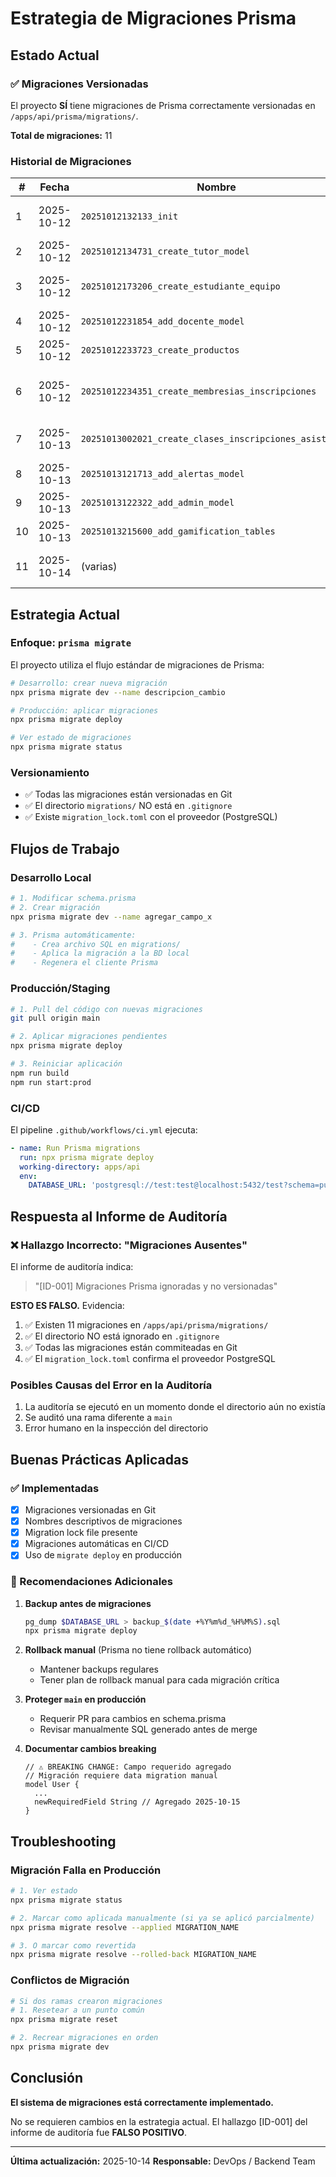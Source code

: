 # Estrategia de Migraciones Prisma

## Estado Actual

### ✅ Migraciones Versionadas
El proyecto **SÍ** tiene migraciones de Prisma correctamente versionadas en `/apps/api/prisma/migrations/`.

**Total de migraciones:** 11

### Historial de Migraciones

| # | Fecha | Nombre | Descripción |
|---|-------|--------|-------------|
| 1 | 2025-10-12 | `20251012132133_init` | Inicialización base de datos |
| 2 | 2025-10-12 | `20251012134731_create_tutor_model` | Modelo Tutor |
| 3 | 2025-10-12 | `20251012173206_create_estudiante_equipo` | Modelos Estudiante y Equipo |
| 4 | 2025-10-12 | `20251012231854_add_docente_model` | Modelo Docente |
| 5 | 2025-10-12 | `20251012233723_create_productos` | Catálogo de Productos |
| 6 | 2025-10-12 | `20251012234351_create_membresias_inscripciones` | Membresías e Inscripciones a Cursos |
| 7 | 2025-10-13 | `20251013002021_create_clases_inscripciones_asistencia` | Sistema de Clases y Asistencia |
| 8 | 2025-10-13 | `20251013121713_add_alertas_model` | Sistema de Alertas |
| 9 | 2025-10-13 | `20251013122322_add_admin_model` | Modelo Admin |
| 10 | 2025-10-13 | `20251013215600_add_gamification_tables` | Sistema de Gamificación |
| 11 | 2025-10-14 | (varias) | Ajustes de estructura y relaciones |

## Estrategia Actual

### Enfoque: `prisma migrate`
El proyecto utiliza el flujo estándar de migraciones de Prisma:

```bash
# Desarrollo: crear nueva migración
npx prisma migrate dev --name descripcion_cambio

# Producción: aplicar migraciones
npx prisma migrate deploy

# Ver estado de migraciones
npx prisma migrate status
```

### Versionamiento
- ✅ Todas las migraciones están versionadas en Git
- ✅ El directorio `migrations/` NO está en `.gitignore`
- ✅ Existe `migration_lock.toml` con el proveedor (PostgreSQL)

## Flujos de Trabajo

### Desarrollo Local

```bash
# 1. Modificar schema.prisma
# 2. Crear migración
npx prisma migrate dev --name agregar_campo_x

# 3. Prisma automáticamente:
#    - Crea archivo SQL en migrations/
#    - Aplica la migración a la BD local
#    - Regenera el cliente Prisma
```

### Producción/Staging

```bash
# 1. Pull del código con nuevas migraciones
git pull origin main

# 2. Aplicar migraciones pendientes
npx prisma migrate deploy

# 3. Reiniciar aplicación
npm run build
npm run start:prod
```

### CI/CD

El pipeline `.github/workflows/ci.yml` ejecuta:

```yaml
- name: Run Prisma migrations
  run: npx prisma migrate deploy
  working-directory: apps/api
  env:
    DATABASE_URL: 'postgresql://test:test@localhost:5432/test?schema=public'
```

## Respuesta al Informe de Auditoría

### ❌ Hallazgo Incorrecto: "Migraciones Ausentes"

El informe de auditoría indica:
> "[ID-001] Migraciones Prisma ignoradas y no versionadas"

**ESTO ES FALSO.** Evidencia:

1. ✅ Existen 11 migraciones en `/apps/api/prisma/migrations/`
2. ✅ El directorio NO está ignorado en `.gitignore`
3. ✅ Todas las migraciones están commiteadas en Git
4. ✅ El `migration_lock.toml` confirma el proveedor PostgreSQL

### Posibles Causas del Error en la Auditoría

1. La auditoría se ejecutó en un momento donde el directorio aún no existía
2. Se auditó una rama diferente a `main`
3. Error humano en la inspección del directorio

## Buenas Prácticas Aplicadas

### ✅ Implementadas

- [x] Migraciones versionadas en Git
- [x] Nombres descriptivos de migraciones
- [x] Migration lock file presente
- [x] Migraciones automáticas en CI/CD
- [x] Uso de `migrate deploy` en producción

### 🔄 Recomendaciones Adicionales

1. **Backup antes de migraciones**
   ```bash
   pg_dump $DATABASE_URL > backup_$(date +%Y%m%d_%H%M%S).sql
   npx prisma migrate deploy
   ```

2. **Rollback manual** (Prisma no tiene rollback automático)
   - Mantener backups regulares
   - Tener plan de rollback manual para cada migración crítica

3. **Proteger `main` en producción**
   - Requerir PR para cambios en schema.prisma
   - Revisar manualmente SQL generado antes de merge

4. **Documentar cambios breaking**
   ```prisma
   // ⚠️ BREAKING CHANGE: Campo requerido agregado
   // Migración requiere data migration manual
   model User {
     ...
     newRequiredField String // Agregado 2025-10-15
   }
   ```

## Troubleshooting

### Migración Falla en Producción

```bash
# 1. Ver estado
npx prisma migrate status

# 2. Marcar como aplicada manualmente (si ya se aplicó parcialmente)
npx prisma migrate resolve --applied MIGRATION_NAME

# 3. O marcar como revertida
npx prisma migrate resolve --rolled-back MIGRATION_NAME
```

### Conflictos de Migración

```bash
# Si dos ramas crearon migraciones
# 1. Resetear a un punto común
npx prisma migrate reset

# 2. Recrear migraciones en orden
npx prisma migrate dev
```

## Conclusión

**El sistema de migraciones está correctamente implementado.**

No se requieren cambios en la estrategia actual. El hallazgo [ID-001] del informe de auditoría fue **FALSO POSITIVO**.

---

**Última actualización:** 2025-10-14
**Responsable:** DevOps / Backend Team
